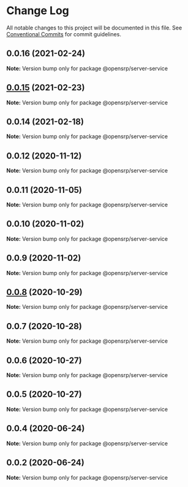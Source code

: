# Change Log

All notable changes to this project will be documented in this file.
See [Conventional Commits](https://conventionalcommits.org) for commit guidelines.

## 0.0.16 (2021-02-24)

**Note:** Version bump only for package @opensrp/server-service

## [0.0.15](https://github.com/OpenSRP/web/compare/@opensrp/server-service@0.0.14...@opensrp/server-service@0.0.15) (2021-02-23)

**Note:** Version bump only for package @opensrp/server-service

## 0.0.14 (2021-02-18)

**Note:** Version bump only for package @opensrp/server-service

## 0.0.12 (2020-11-12)

**Note:** Version bump only for package @opensrp/server-service

## 0.0.11 (2020-11-05)

**Note:** Version bump only for package @opensrp/server-service

## 0.0.10 (2020-11-02)

**Note:** Version bump only for package @opensrp/server-service

## 0.0.9 (2020-11-02)

**Note:** Version bump only for package @opensrp/server-service

## [0.0.8](https://github.com/OpenSRP/web/compare/@opensrp/server-service@0.0.7...@opensrp/server-service@0.0.8) (2020-10-29)

**Note:** Version bump only for package @opensrp/server-service

## 0.0.7 (2020-10-28)

**Note:** Version bump only for package @opensrp/server-service

## 0.0.6 (2020-10-27)

**Note:** Version bump only for package @opensrp/server-service

## 0.0.5 (2020-10-27)

**Note:** Version bump only for package @opensrp/server-service

## 0.0.4 (2020-06-24)

**Note:** Version bump only for package @opensrp/server-service

## 0.0.2 (2020-06-24)

**Note:** Version bump only for package @opensrp/server-service

